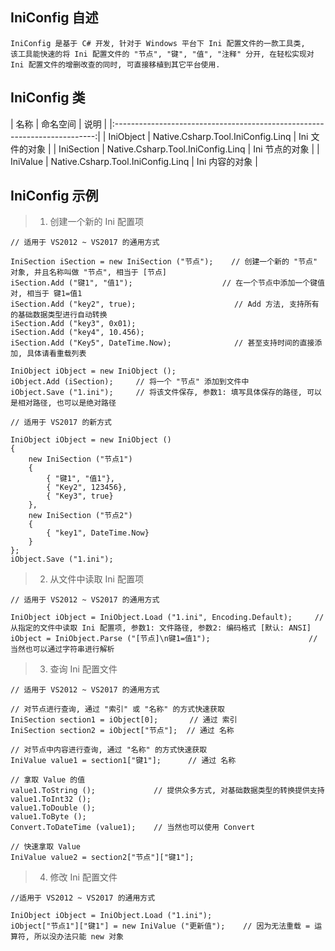 ﻿## IniConfig 自述
	
	IniConfig 是基于 C# 开发, 针对于 Windows 平台下 Ini 配置文件的一款工具类, 
	该工具能快速的将 Ini 配置文件的 "节点", "键", "值", "注释" 分开, 在轻松实现对
	Ini 配置文件的增删改查的同时, 可直接移植到其它平台使用.

## IniConfig 类

|	名称		|				命名空间				|		说明		|
|:-------------------------------------------------------------------------:|
|	IniObject	|	Native.Csharp.Tool.IniConfig.Linq	|	Ini 文件的对象	|
|	IniSection	|	Native.Csharp.Tool.IniConfig.Linq	|	Ini 节点的对象	|
|	IniValue	|	Native.Csharp.Tool.IniConfig.Linq	|	Ini 内容的对象	|

## IniConfig 示例

> 1. 创建一个新的 Ini 配置项

```
// 适用于 VS2012 ~ VS2017 的通用方式

IniSection iSection = new IniSection ("节点");    // 创建一个新的 "节点" 对象, 并且名称叫做 "节点", 相当于 [节点]
iSection.Add ("键1", "值1");	                  // 在一个节点中添加一个键值对, 相当于 键1=值1
iSection.Add ("key2", true);                      // Add 方法, 支持所有的基础数据类型进行自动转换
iSection.Add ("key3", 0x01);
iSection.Add ("key4", 10.456);
iSection.Add ("Key5", DateTime.Now);              // 甚至支持时间的直接添加, 具体请看重载列表

IniObject iObject = new IniObject ();
iObject.Add (iSection);     // 将一个 "节点" 添加到文件中
iObject.Save ("1.ini");	    // 将该文件保存, 参数1: 填写具体保存的路径, 可以是相对路径, 也可以是绝对路径

// 适用于 VS2017 的新方式

IniObject iObject = new IniObject ()
{
	new IniSection ("节点1")
	{
		{ "键1", "值1"},
		{ "Key2", 123456},
		{ "Key3", true}
	},
	new IniSection ("节点2")
	{
		{ "key1", DateTime.Now}
	}
};
iObject.Save ("1.ini");
```

>2. 从文件中读取 Ini 配置项

```
// 适用于 VS2012 ~ VS2017 的通用方式

IniObject iObject = IniObject.Load ("1.ini", Encoding.Default);     // 从指定的文件中读取 Ini 配置项, 参数1: 文件路径, 参数2: 编码格式 [默认: ANSI]
iObject = IniObject.Parse ("[节点]\n键1=值1");	                    // 当然也可以通过字符串进行解析
```

>3. 查询 Ini 配置文件

```
// 适用于 VS2012 ~ VS2017 的通用方式

// 对节点进行查询, 通过 "索引" 或 "名称" 的方式快速获取
IniSection section1 = iObject[0];       // 通过 索引
IniSection section2 = iObject["节点"];  // 通过 名称

// 对节点中内容进行查询, 通过 "名称" 的方式快速获取
IniValue value1 = section1["键1"];      // 通过 名称

// 拿取 Value 的值
value1.ToString ();             // 提供众多方式, 对基础数据类型的转换提供支持
value1.ToInt32 ();
value1.ToDouble ();
value1.ToByte ();
Convert.ToDateTime (value1);	// 当然也可以使用 Convert

// 快速拿取 Value 
IniValue value2 = section2["节点"]["键1"];
```

>4. 修改 Ini 配置文件

```
//适用于 VS2012 ~ VS2017 的通用方式

IniObject iObject = IniObject.Load ("1.ini");
iObject["节点1"]["键1"] = new IniValue ("更新值");    // 因为无法重载 = 运算符, 所以没办法只能 new 对象
```